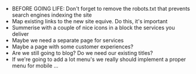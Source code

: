- BEFORE GOING LIFE: Don't forget to remove the robots.txt that prevents search engines indexing the site
- Map existing links to the new site equive. Do this, it's important
- Summerise with a couple of nice icons in a block the services you deliver
- Maybe we need a separate page for services
- Maybe a page with some customer experiences?
- Are we still going to blog? Do we need our existing titles?
- If we're going to add a lot menu's we really should implement a proper menu for mobile ...
